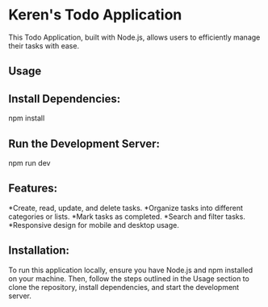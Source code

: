 # Keren's Todo Application

This Todo Application, built with Node.js, allows users to efficiently manage their tasks with ease.

## Usage
## Install Dependencies: 
npm install

## Run the Development Server:
npm run dev

## Features:
*Create, read, update, and delete tasks.
*Organize tasks into different categories or lists.
*Mark tasks as completed.
*Search and filter tasks.
*Responsive design for mobile and desktop usage.

## Installation:
To run this application locally, ensure you have Node.js and npm installed on your machine. Then, follow the steps outlined in the Usage section to clone the repository, install dependencies, and start the development server.







